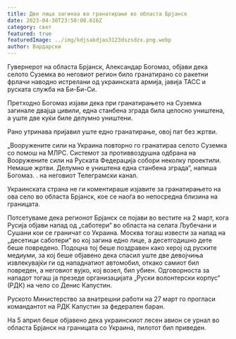 ```yaml
---
title: Две лица загинаа во гранатирање во областа Брјанск
date: 2023-04-30T23:50:08.616Z
category: свет
featured: true
featuredImage: ../img/kdjsakdjas3123dszsdzx.png.webp
author: Вардарски
---
```


Гувернерот на областа Брјанск, Александар Богомаз, објави дека селото Суземка во неговиот регион било гранатирано со ракетни фрлачи наводно истрелани од украинската армија, јавија ТАСС и руската служба на Би-Би-Си.

Претходно Богомаз изјави дека при гранатирањето на Суземка загинале двајца цивили, една станбена зграда била целосно уништена, а уште две куќи биле делумно уништени.

Рано утринава пријавил уште едно гранатирање, овој пат без жртви.

„Вооружените сили на Украина повторно го гранатираа селото Суземка со помош на МЛРС. Системот за противвоздушна одбрана на Вооружените сили на Руската Федерација собори неколку проектили. Немаше жртви. Делумно е уништена една станбена зграда“, напиша Богомаз. . на неговиот Телеграмски канал.

Украинската страна не ги коментираше изјавите за гранатирањето на ова село во областа Брјанск, кое се наоѓа во непосредна близина на границата.

Потсетуваме дека регионот Брјанск се појави во вестите на 2 март, кога Русија објави напад од „саботери“ во областа на селата Љубечани и Сушани кои се граничат со Украина. Москва тогаш извести за напад на „десетици саботери“ во кој загина едно лице, а десетгодишно дете беше повредено. Подоцна тој беше поздравен како херој од руските медиуми, за кој беше објавено дека спасил уште две девојчиња извлекувајќи ги од нападнатиот автомобил, откако самиот бил повреден, а неговиот вујко, кој возел, бил убиен. Одговорноста за нападот тогаш ја презеде организацијата „Руски волонтерски корпус“ (РДК) на чело со Денис Капустин.

Руското Министерство за внатрешни работи на 27 март го прогласи командантот на РДК Капустин за федерален баран.

На 5 април беше објавено дека украинскиот лесен авион се урнал во областа Брјанск на границата со Украина, пилотот бил приведен.
